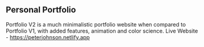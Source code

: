 ## Personal Portfolio
Portfolio V2 is a much minimalistic portfolio website when compared to Portfolio V1, with added features, animation and color science. 
Live Website - https://peterjohnson.netlify.app
